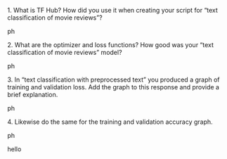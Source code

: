 
1\. What is TF Hub? How did you use it when creating your script for “text classification of movie reviews”?

ph

2\. What are the optimizer and loss functions? How good was your “text classification of movie reviews” model?

ph

3\. In “text classification with preprocessed text” you produced a graph of training and validation loss. Add the graph to this response and provide a brief explanation.

ph

4\. Likewise do the same for the training and validation accuracy graph.

ph

hello
